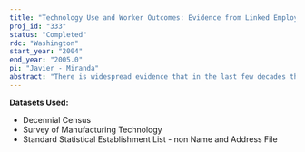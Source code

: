 ```yaml
---
title: "Technology Use and Worker Outcomes: Evidence from Linked Employer-Employee Data"
proj_id: "333"
status: "Completed"
rdc: "Washington"
start_year: "2004"
end_year: "2005.0"
pi: "Javier - Miranda"
abstract: "There is widespread evidence that in the last few decades there has been a widening gap between the wages of skilled and unskilled workers. Numerous empirical studies suggest there is a link between this growing skill wage differential and the use of new technologies. However, most of these studies have one notable limitation – i.e., they are typically restricted to cross-sectional data, and thus, unable to control for unobservable worker and firm characteristics. This makes it difficult to distinguish the effects of selection bias from the true productivity effects of using these technologies. Distinguishing these two components ideally requires longitudinal information from both workers and firms. With this project we intend to investigate the impact technology use has on workers’ wages in U.S. manufacturing plants by constructing and exploiting a unique Linked Employee-Employer data set containing longitudinal worker and plant information. Among other things, the construction of this dataset will develop links across time and entities using census data and administrative data, will also explore the value of administrative data to provide economic information to enhance census surveys, and furthermore, will identify some shortcomings of census collection programs. We will examine the effect of technology use on wage determination and ask the following questions: Does the skill wage differential increase after the implementation of new technologies in the workplace as suggested by the skill biased technological change hypothesis? Or do high tech firms employ a selection of high ability workers? And if demand for low skilled workers indeed falls after the introduction of new technologies, do we observe the adjustment of prices or quantities? Does the hazard of exiting the firm increase for low skilled workers after the introduction of new technologies? Is skill upgrading a consequence of technology adoption? This project will address these questions using the Long Form of the 1990 Decennial Census, the Survey of Manufacturing Technologies (1988 and 1993), the Business Register (SSEL 1985-1997), and Unemployment Insurance data for the state of Maryland."
---
```


**Datasets Used:**

  - Decennial Census 
  - Survey of Manufacturing Technology 
  - Standard Statistical Establishment List - non Name and Address File 

